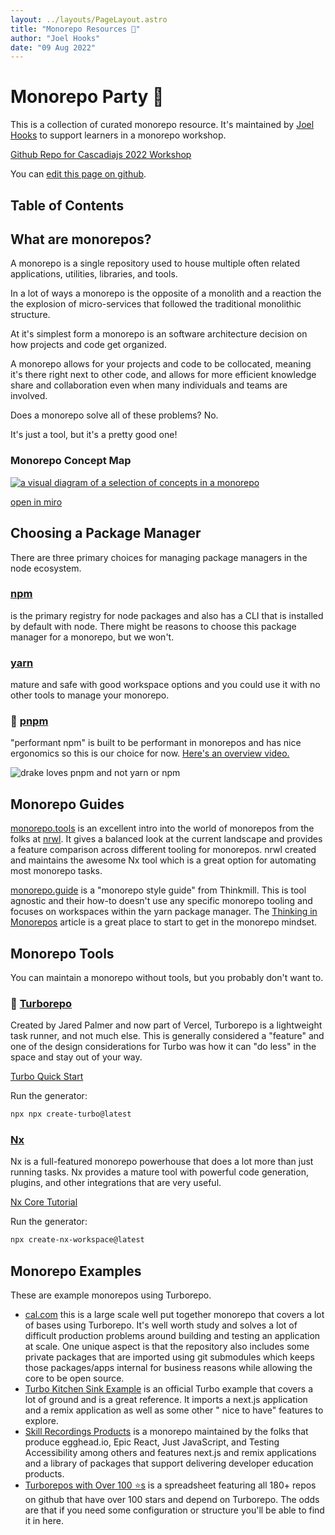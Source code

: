 ```yaml
---
layout: ../layouts/PageLayout.astro
title: "Monorepo Resources 🎉"
author: "Joel Hooks"
date: "09 Aug 2022"
---
```


# Monorepo Party 🎉

This is a collection of curated monorepo resource. It's maintained by [Joel Hooks](https://twitter.com/jhooks) to support learners in a monorepo workshop.

[Github Repo for Cascadiajs 2022 Workshop](https://github.com/joelhooks/monorepo-workshop-cascadia-2022)

You can [edit this page on github](https://github.com/joelhooks/monorepo.party/edit/main/src/pages/index.md).

## Table of Contents

## What are monorepos?

A monorepo is a single repository used to house multiple often related applications, utilities, libraries, and tools.

In a lot of ways a monorepo is the opposite of a monolith and a reaction the the explosion of micro-services that followed the traditional monolithic structure.

At it's simplest form a monorepo is an software architecture decision on how projects and code get organized.

A monorepo allows for your projects and code to be collocated, meaning it's there right next to other code, and allows for more efficient knowledge share and collaboration even when many individuals and teams are involved.

Does a monorepo solve all of these problems? No.

It's just a tool, but it's a pretty good one!

### Monorepo Concept Map

[![a visual diagram of a selection of concepts in a monorepo](/assets/monorepo-concept-map.png)](https://miro.com/app/board/uXjVPfWXh7E=/)

[open in miro](https://miro.com/app/board/uXjVPfWXh7E=/)

## Choosing a Package Manager

There are three primary choices for managing package managers in the node ecosystem.

### [npm](https://docs.npmjs.com/cli/v8/commands/npm)

is the primary registry for node packages and also has a CLI that is installed by default with node. There might be reasons to choose this package manager for a monorepo, but we won't.

### [yarn](https://yarnpkg.com/)

mature and safe with good workspace options and you could use it with no other tools to manage your monorepo.

### 🎉 [pnpm](https://pnpm.io/)

"performant npm" is built to be performant in monorepos and has nice ergonomics so this is our choice for now. [Here's an overview video.](https://www.youtube.com/watch?v=d1E31WPR70g)

![drake loves pnpm and not yarn or npm](/assets/drake-loves-pnpm.png)

## Monorepo Guides

[monorepo.tools](https://monorepo.tools/) is an excellent intro into the world of monorepos from the folks at [nrwl](https://nrwl.io/). It gives a balanced look at the current landscape and provides a feature comparison across different tooling for monorepos. nrwl created and maintains the awesome Nx tool which is a great option for automating most monorepo tasks.

[monorepo.guide](https://monorepo.guide/) is a "monorepo style guide" from Thinkmill. This is tool agnostic and their how-to doesn't use any specific monorepo tooling and focuses on workspaces within the yarn package manager. The [Thinking in Monorepos](https://monorepo.guide/thinking-in-monorepos) article is a great place to start to get in the monorepo mindset.

## Monorepo Tools

You can maintain a monorepo without tools, but you probably don't want to.

### 🎉 [Turborepo](https://turborepo.org/)

Created by Jared Palmer and now part of Vercel, Turborepo is a lightweight task runner, and not much else. This is generally considered a "feature" and one of the design considerations for Turbo was how it can "do less" in the space and stay out of your way.

[Turbo Quick Start](https://turborepo.org/docs/getting-started)

Run the generator:

```sh
npx npx create-turbo@latest
```

### [Nx](https://nx.dev/)

Nx is a full-featured monorepo powerhouse that does a lot more than just running tasks. Nx provides a mature tool with powerful code generation, plugins, and other integrations that are very useful.

[Nx Core Tutorial](https://nx.dev/core-tutorial/01-create-blog)

Run the generator:

```sh
npx create-nx-workspace@latest
```

## Monorepo Examples

These are example monorepos using Turborepo.

* [cal.com](https://github.com/calcom/cal.com) this is a large scale well put together monorepo that covers a lot of bases using Turborepo. It's well worth study and solves a lot of difficult production problems around building and testing an application at scale. One unique aspect is that the repository also includes some private packages that are imported using git submodules which keeps those packages/apps internal for business reasons while allowing the core to be open source.
* [Turbo Kitchen Sink Example](https://github.com/vercel/turborepo/tree/main/examples/kitchen-sink) is an official Turbo example that covers a lot of ground and is a great reference. It imports a next.js application and a remix application as well as some other "
nice to have" features to explore.
* [Skill Recordings Products](https://github.com/skillrecordings/products) is a monorepo maintained by the folks that produce egghead.io, Epic React, Just JavaScript, and Testing Accessibility among others and features next.js and remix applications and a library of packages that support delivering developer education products.
* [Turborepos with Over 100 ⭐️s](https://joel.dev/top-turbo) is a spreadsheet featuring all 180+ repos on github that have over 100 stars and depend on Turborepo. The odds are that if you need some configuration or structure you'll be able to find it in here.








